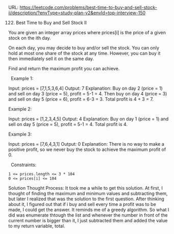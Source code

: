 URL: https://leetcode.com/problems/best-time-to-buy-and-sell-stock-ii/description/?envType=study-plan-v2&envId=top-interview-150

122. Best Time to Buy and Sell Stock II

You are given an integer array prices where prices[i] is the price of a given stock on the ith day.

On each day, you may decide to buy and/or sell the stock. You can only hold at most one share of the stock at any time. However, you can buy it then immediately sell it on the same day.

Find and return the maximum profit you can achieve.

 
Example 1:

Input: prices = [7,1,5,3,6,4]
Output: 7
Explanation: Buy on day 2 (price = 1) and sell on day 3 (price = 5), profit = 5-1 = 4.
Then buy on day 4 (price = 3) and sell on day 5 (price = 6), profit = 6-3 = 3.
Total profit is 4 + 3 = 7.

Example 2:

Input: prices = [1,2,3,4,5]
Output: 4
Explanation: Buy on day 1 (price = 1) and sell on day 5 (price = 5), profit = 5-1 = 4.
Total profit is 4.

Example 3:

Input: prices = [7,6,4,3,1]
Output: 0
Explanation: There is no way to make a positive profit, so we never buy the stock to achieve the maximum profit of 0.

 
Constraints:

	1 <= prices.length <= 3 * 104
	0 <= prices[i] <= 104

Solution Thought Process:
It took me a while to get this solution. At first, I thought of finding the maximum and minimum values and subtracting them, but later I realized that was the solution to the first question. After thinking about it, I figured out that if i buy and sell every time a profit was to be made, I could get the answer. It reminds me of a greedy algorithm. So what I did was enumerate thtough the list and whenever the number in front of the current number is bigger than it, I just subtracted them and added the value to my return variable, total.
